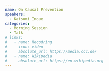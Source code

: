 ```yaml
---
name: On Causal Prevention
speakers:
  - Katsumi Inoue
categories:
  - Morning Session
  - Talk
# links:
#   - name: Recodring
#     icon: video
#     absolute_url: https://media.ccc.de/
#   - name: Wikipedia
#     absolute_url: https://en.wikipedia.org
---
```


